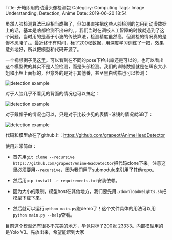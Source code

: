 Title: 开箱即用的动漫头像检测包
Category: Computing
Tags: Image Understanding, Detection, Anime
Date: 2019-06-20 18:54

虽然人脸检测算法已经相当成熟了，但如果直接把这些人脸检测的包用到动漫数据上的话，基本是啥都检测不出来的。。我们当时在调校人工智障的时候就遇到了这个问题，当时用的是基于小波的传统算法，检测精度虽然高，但漏检的情况真的是惨不忍睹了。。最近终于有时间，标了200张数据，用深度学习训练了一把，效果意外地好，所以把模型和代码开源了。

一个视频例子见[这里](https://www.bilibili.com/video/av56965875)。可以看到在不同的pose下检出率还是可以的。也可以看出这个模型做的其实不是人脸检测，而是头部检测。我们的训练数据就是在辉夜大小姐和小埋上面标的，但意外的是对于其他番，甚至黑白线描也可以检测：

![detection example](/images/anime-head-detection-1.jpg)

对于人脸几乎不看见的背面的情况也可以搞定：

![detection example](/images/anime-head-detection-2.jpg)

对于戴帽子的情况也可以，只是对于比较少见的表情+泳镜的情况就SB了：

![detection example](/images/anime-head-detection-3.jpg)

代码和模型放在了github上：https://github.com/grapeot/AnimeHeadDetector

使用非常简单：
 
* 首先用`git clone --recursive https://github.com/grapeot/AnimeHeadDetector`把代码clone下来。注意这里必须要用`--recursive`，因为我们用了submodule来引用了其他repo。
 
* 然后用`pip install -r requirements.txt`安装依赖。
 
* 因为大小的限制，模型host在其他地方，我们要先用`./downloadWeights.sh`把模型下载下来。
 
* 然后就可以运行`python main.py`跑demo了！这个文件具体的用法可以用`python main.py --help`查看。

目前这个模型还有很多不完美的地方，毕竟只标了200张 23333。内部模型用的是Yolo V3。先放出来，希望能帮到大家